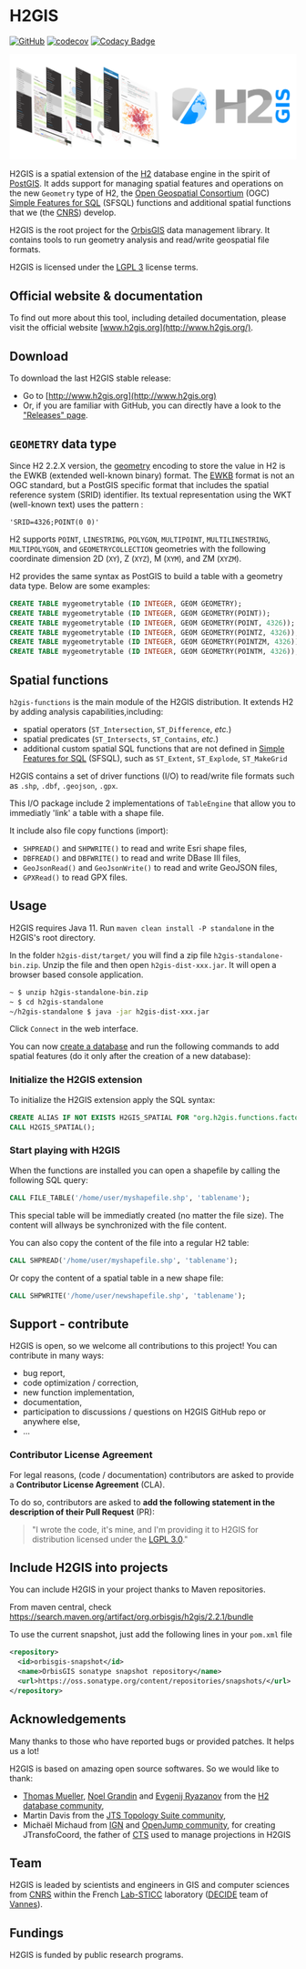 # H2GIS
[![GitHub](https://img.shields.io/github/license/orbisgis/h2gis.svg)](https://github.com/orbisgis/h2gis/blob/master/LICENSE.md) 
[![codecov](https://img.shields.io/codecov/c/github/orbisgis/h2gis.svg)](https://codecov.io/gh/orbisgis/h2gis) 
[![Codacy Badge](https://img.shields.io/codacy/grade/93899ea0675d43a2a3787ce5dd3c5595.svg)](https://www.codacy.com/app/orbisgis/h2gis?utm_source=github.com&amp;utm_medium=referral&amp;utm_content=orbisgis/h2gis&amp;utm_campaign=Badge_Grade) 

![](./images/banner/laptop_documentation.png)

H2GIS is a spatial extension of the [H2](http://www.h2database.com/) database engine in the spirit of [PostGIS](http://postgis.net/). It adds support for managing spatial features and operations on the new `Geometry` type of H2, the [Open
Geospatial Consortium](http://www.opengeospatial.org/) (OGC) [Simple Features for SQL](http://www.opengeospatial.org/standards/sfs) (SFSQL) functions and additional spatial functions that we (the [CNRS](http://www.cnrs.fr/))
develop. 

H2GIS is the root project for the [OrbisGIS](http://www.orbisgis.org/) data management library. It contains tools to run geometry analysis and read/write geospatial file formats.

H2GIS is licensed under the [LGPL 3](https://www.gnu.org/licenses/lgpl-3.0.fr.html) license terms.

## Official website & documentation

To find out more about this tool, including detailed documentation, please visit the official website [www.h2gis.org](http://www.h2gis.org/).

## Download

To download the last H2GIS stable release:

* Go to [http://www.h2gis.org](http://www.h2gis.org)
* Or, if you are familiar with GitHub, you can directly have a look to the ["Releases" page](https://github.com/orbisgis/h2gis/releases).

## `GEOMETRY` data type

Since H2 2.2.X version, the [geometry](https://h2database.com/html/datatypes.html?highlight=geometry&search=geometry#geometry_type) encoding to store the value in H2 is the EWKB (extended well-known binary) format. The [EWKB](https://postgis.net/docs/using_postgis_dbmanagement.html#EWKB_EWKT) format is not an OGC standard, but a PostGIS specific format that includes the spatial reference system (SRID) identifier.
Its textual representation using the WKT (well-known text) uses the pattern :

```
'SRID=4326;POINT(0 0)'
```
H2 supports `POINT`, `LINESTRING`, `POLYGON`, `MULTIPOINT`, `MULTILINESTRING`, `MULTIPOLYGON`, and `GEOMETRYCOLLECTION` geometries with the following coordinate dimension 2D (`XY`), Z (`XYZ`), M (`XYM`), and ZM (`XYZM`).

H2 provides the same syntax as PostGIS to build a table with a geometry data type. Below are some examples:

```sql
CREATE TABLE mygeometrytable (ID INTEGER, GEOM GEOMETRY);
CREATE TABLE mygeometrytable (ID INTEGER, GEOM GEOMETRY(POINT));
CREATE TABLE mygeometrytable (ID INTEGER, GEOM GEOMETRY(POINT, 4326));
CREATE TABLE mygeometrytable (ID INTEGER, GEOM GEOMETRY(POINTZ, 4326));
CREATE TABLE mygeometrytable (ID INTEGER, GEOM GEOMETRY(POINTZM, 4326));
CREATE TABLE mygeometrytable (ID INTEGER, GEOM GEOMETRY(POINTM, 4326));
```

## Spatial functions

`h2gis-functions` is the main module of the H2GIS distribution. 
It extends H2 by adding analysis capabilities,including:
* spatial operators (`ST_Intersection`, `ST_Difference`, *etc.*)
* spatial predicates (`ST_Intersects`, `ST_Contains`, *etc.*)
* additional custom spatial SQL functions that are not defined in [Simple Features for SQL](http://www.opengeospatial.org/standards/sfs) (SFSQL), such as `ST_Extent`, `ST_Explode`, `ST_MakeGrid`

H2GIS contains a set of driver functions (I/O) to read/write file formats such as `.shp`, `.dbf`, `.geojson`, `.gpx`.

This I/O package include 2 implementations of `TableEngine` that allow you to immediatly 'link' a table with a shape file.

It include also file copy functions (import):
* `SHPREAD()` and `SHPWRITE()` to read and write Esri shape files,
* `DBFREAD()` and `DBFWRITE()` to read and write DBase III files,
* `GeoJsonRead()` and `GeoJsonWrite()` to read and write GeoJSON files,
* `GPXRead()` to read GPX files.

## Usage

H2GIS requires Java 11. Run `maven clean install -P standalone` in the H2GIS's root directory.

In the folder `h2gis-dist/target/` you will find a zip file `h2gis-standalone-bin.zip`. Unzip the file and then open `h2gis-dist-xxx.jar`. It will open a browser based console application.

```bash
~ $ unzip h2gis-standalone-bin.zip
~ $ cd h2gis-standalone
~/h2gis-standalone $ java -jar h2gis-dist-xxx.jar
```
Click `Connect` in the web interface.

You can now [create a database](http://www.h2database.com/html/quickstart.html) and run the following commands to add spatial features (do it only after the creation of a new database):

### Initialize the H2GIS extension

To initialize the H2GIS extension apply the SQL syntax:

```sql
CREATE ALIAS IF NOT EXISTS H2GIS_SPATIAL FOR "org.h2gis.functions.factory.H2GISFunctions.load";
CALL H2GIS_SPATIAL();
```

### Start playing with H2GIS

When the functions are installed you can open a shapefile by calling the following SQL query:

```sql
CALL FILE_TABLE('/home/user/myshapefile.shp', 'tablename');
```
This special table will be immediatly created (no matter the file size). The content will allways be synchronized with the file content.

You can also copy the content of the file into a regular H2 table:

```sql
CALL SHPREAD('/home/user/myshapefile.shp', 'tablename');
```

Or copy the content of a spatial table in a new shape file:

```sql
CALL SHPWRITE('/home/user/newshapefile.shp', 'tablename');
```

## Support - contribute

H2GIS is open, so we welcome all contributions to this project! You can contribute in many ways:
* bug report,
* code optimization / correction,
* new function implementation,
* documentation,
* participation to discussions / questions on H2GIS GitHub repo or anywhere else,
* ...

### Contributor License Agreement

For legal reasons, (code / documentation) contributors are asked to provide a **Contributor License Agreement** (CLA). 

To do so, contributors are asked to **add the following statement in the description of their Pull Request** (PR):

> "I wrote the code, it's mine, and I'm providing it to H2GIS for distribution licensed under the [LGPL 3.0](http://www.gnu.org/copyleft/lgpl.html)."


## Include H2GIS into projects

You can include H2GIS in your project thanks to Maven repositories.

From maven central, check https://search.maven.org/artifact/org.orbisgis/h2gis/2.2.1/bundle

To use the current snapshot, just add the following lines in your `pom.xml` file

```xml
<repository>
  <id>orbisgis-snapshot</id>
  <name>OrbisGIS sonatype snapshot repository</name>
  <url>https://oss.sonatype.org/content/repositories/snapshots/</url>
</repository>
```

## Acknowledgements

Many thanks to those who have reported bugs or provided patches. It helps us a lot!

H2GIS is based on amazing open source softwares. So we would like to thank:

* [Thomas Mueller](https://github.com/thomasmueller), [Noel Grandin](https://github.com/grandinj) and [Evgenij Ryazanov](https://github.com/katzyn) from the [H2 database community](http://www.h2database.com),
* Martin Davis from the [JTS Topology Suite community](https://github.com/locationtech/jts),
* Michaël Michaud from [IGN](https://www.ign.fr/) and [OpenJump community](https://github.com/openjump-gis), for creating JTransfoCoord, the father of [CTS](https://github.com/orbisgis/cts) used to manage projections in H2GIS

## Team

H2GIS is leaded by scientists and engineers in GIS and computer sciences from [CNRS](https://www.cnrs.fr/) within the French [Lab-STICC](https://labsticc.fr/fr) laboratory ([DECIDE](https://labsticc.fr/fr/equipes/decide) team of [Vannes](https://www.openstreetmap.org/relation/192306)).


## Fundings

H2GIS is funded by public research programs.